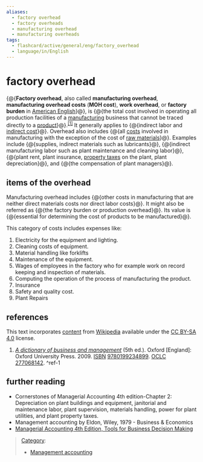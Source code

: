 ```yaml
---
aliases:
  - factory overhead
  - factory overheads
  - manufacturing overhead
  - manufacturing overheads
tags:
  - flashcard/active/general/eng/factory_overhead
  - language/in/English
---
```


# factory overhead

<!-- | ![](../../archives/Wikimedia%20Commons/Question%20book-new.svg) | This article __needs additional citations for [verification](https://en.wikipedia.org/wiki/Wikipedia:Verifiability)__. Please help [improve this article](https://en.wikipedia.org/wiki/Special:EditPage/Factory%20overhead) by [adding citations to reliable sources](https://en.wikipedia.org/wiki/Help:Referencing%20for%20beginners). Unsourced material may be challenged and removed._Find sources:_ ["Factory overhead"](https://www.google.com/search?as_eq=wikipedia&q=%22Factory+overhead%22) – [news](https://www.google.com/search?tbm=nws&q=%22Factory+overhead%22+-wikipedia&tbs=ar:1) __·__ [newspapers](https://www.google.com/search?&q=%22Factory+overhead%22&tbs=bkt:s&tbm=bks) __·__ [books](https://www.google.com/search?tbs=bks:1&q=%22Factory+overhead%22+-wikipedia) __·__ [scholar](https://scholar.google.com/scholar?q=%22Factory+overhead%22) __·__ [JSTOR](https://www.jstor.org/action/doBasicSearch?Query=%22Factory+overhead%22&acc=on&wc=on) _\(October 2017\)__\([Learn how and when to remove this message](https://en.wikipedia.org/wiki/Help:Maintenance%20template%20removal)\)_ | -->

{@{__Factory overhead__, also called __manufacturing overhead__, __manufacturing overhead costs__ \(__MOH cost__\), __work overhead__, or __factory burden__ in [American English](American%20English.md)}@}, is {@{the total cost involved in operating all production facilities of a [manufacturing](manufacturing.md) business that cannot be traced directly to a [product](final%20good.md)}@}.<sup>[\[1\]](#^ref-1)</sup> It generally applies to {@{indirect labor and [indirect cost](indirect%20costs.md)}@}. Overhead also includes {@{all [costs](manufacturing%20cost.md) involved in manufacturing with the exception of the cost of [raw materials](raw%20material.md)}@}. Examples include {@{supplies, indirect materials such as lubricants}@}, {@{indirect manufacturing labor such as plant maintenance and cleaning labor}@}, {@{plant rent, plant insurance, [property taxes](property%20tax.md) on the plant, plant depreciation}@}, and {@{the compensation of plant managers}@}. <!--SR:!2026-02-07,276,330!2026-02-07,276,330!2025-12-24,240,330!2026-01-07,254,330!2026-01-07,254,330!2026-03-03,291,330!2025-07-15,110,290!2026-03-04,292,330-->

## items of the overhead

Manufacturing overhead includes {@{other costs in manufacturing that are neither direct materials costs nor direct labor costs}@}. It might also be referred as {@{the factory burden or production overhead}@}. Its value is {@{essential for determining the cost of products to be manufactured}@}. <!--SR:!2026-09-20,435,310!2026-02-07,276,330!2025-09-09,157,310-->

This category of costs includes expenses like:

1. Electricity for the equipment and lighting.
2. Cleaning costs of equipment.
3. Material handling like forklifts
4. Maintenance of the equipment.
5. Wages of employees in the factory who for example work on record keeping and inspection of materials.
6. Computing the operation of the process of manufacturing the product.
7. Insurance
8. Safety and quality cost.
9. Plant Repairs

## references

This text incorporates [content](https://en.wikipedia.org/wiki/factory_overhead) from [Wikipedia](Wikipedia.md) available under the [CC BY-SA 4.0](https://creativecommons.org/licenses/by-sa/4.0/) license.

1. [_A dictionary of business and management_](https://www.worldcat.org/oclc/277068142) \(5th ed.\). Oxford \[England\]: Oxford University Press. 2009. [ISBN](ISBN%20(identifier).md) [9780199234899](https://en.wikipedia.org/wiki/Special:BookSources/9780199234899). [OCLC](OCLC%20(identifier).md#OCLC) [277068142](https://search.worldcat.org/oclc/277068142). <a id="^ref-1"></a>^ref-1

## further reading

- Cornerstones of Managerial Accounting 4th edition-Chapter 2: Depreciation on plant buildings and equipment, janitorial and maintenance labor, plant supervision, materials handling, power for plant utilities, and plant property taxes.
- Management accounting by Eldon, Wiley, 1979 - Business & Economics
- [Managerial Accounting 4th Edition, Tools for Business Decision Making](http://www.wiley.com/college/weygandt-)

> [Category](https://en.wikipedia.org/wiki/Help:Category):
>
> - [Management accounting](https://en.wikipedia.org/wiki/Category:Management%20accounting)
